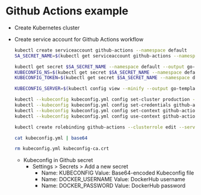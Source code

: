 # Github Actions example

- Create Kubernetes cluster
- Create service account for Github Actions workflow

  ```bash
  kubectl create serviceaccount github-actions --namespace default
  SA_SECRET_NAME=$(kubectl get serviceaccount github-actions --namespace default --output go-template='{{ (index .secrets 0).name }}')

  kubectl get secret $SA_SECRET_NAME --namespace default --output go-template='{{ index .data "ca.crt" }}' | base64 --decode > kubeconfig-ca.crt
  KUBECONFIG_NS=$(kubectl get secret $SA_SECRET_NAME --namespace default --output go-template='{{ .data.namespace }}' | base64 --decode)
  KUBECONFIG_TOKEN=$(kubectl get secret $SA_SECRET_NAME --namespace default --output go-template='{{ .data.token }}' | base64 --decode)

  KUBECONFIG_SERVER=$(kubectl config view --minify --output go-template='{{ (index .clusters 0).cluster.server }}')

  kubectl --kubeconfig kubeconfig.yml config set-cluster production --server=$KUBECONFIG_SERVER --certificate-authority kubeconfig-ca.crt --embed-certs=true
  kubectl --kubeconfig kubeconfig.yml config set-credentials github-actions --token $KUBECONFIG_TOKEN
  kubectl --kubeconfig kubeconfig.yml config set-context github-actions-production --cluster production --user github-actions --namespace default
  kubectl --kubeconfig kubeconfig.yml config use-context github-actions-production

  kubectl create rolebinding github-actions --clusterrole edit --serviceaccount default:github-actions

  cat kubeconfig.yml | base64

  rm kubeconfig.yml kubeconfig-ca.crt
  ```

  - Kubeconfig in Github secret
    - Settings > Secrets > Add a new secret
      - Name: KUBECONFIG
        Value: Base64-encoded Kubeconfig file
      - Name: DOCKER_USERNAME
        Value: DockerHub username
      - Name: DOCKER_PASSWORD
        Value: DockerHub password
